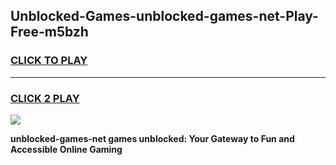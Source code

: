 
## Unblocked-Games-unblocked-games-net-Play-Free-m5bzh
<h3>
<a href="https://premium76.site?title=unblocked-games-net&ref=17A">CLICK TO PLAY</a></h3>
<hr>

<h3>
<a href="https://premium76.site?title=unblocked-games-net&ref=17A">CLICK 2 PLAY</a>
  
</h3>

<a href="https://premium76.site?title=unblocked-games-net&ref=17A"><img src="https://clearcache.store/games.png"></a>


**unblocked-games-net games unblocked: Your Gateway to Fun and Accessible Online Gaming**
